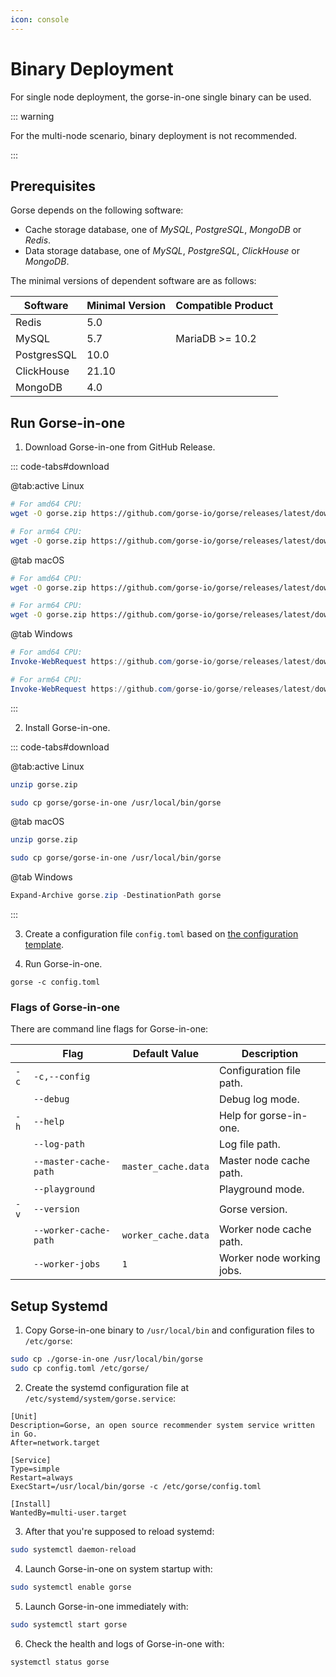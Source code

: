 ```yaml
---
icon: console
---
```

# Binary Deployment

For single node deployment, the gorse-in-one single binary can be used.

::: warning

For the multi-node scenario, binary deployment is not recommended.

:::

## Prerequisites

Gorse depends on the following software:

- Cache storage database, one of *MySQL*, *PostgreSQL*, *MongoDB* or *Redis*.
- Data storage database, one of *MySQL*, *PostgreSQL*, *ClickHouse* or *MongoDB*.

The minimal versions of dependent software are as follows:

| Software    | Minimal Version | Compatible Product |
|-------------|-----------------|-|
| Redis       | 5.0             | |
| MySQL       | 5.7             | MariaDB >= 10.2 |
| PostgresSQL | 10.0            | |
| ClickHouse  | 21.10           | |
| MongoDB     | 4.0             | |

## Run Gorse-in-one

1. Download Gorse-in-one from GitHub Release.

::: code-tabs#download

@tab:active Linux

```bash
# For amd64 CPU:
wget -O gorse.zip https://github.com/gorse-io/gorse/releases/latest/download/gorse_linux_amd64.zip

# For arm64 CPU:
wget -O gorse.zip https://github.com/gorse-io/gorse/releases/latest/download/gorse_linux_arm64.zip
```

@tab macOS

```bash
# For amd64 CPU:
wget -O gorse.zip https://github.com/gorse-io/gorse/releases/latest/download/gorse_darwin_amd64.zip

# For arm64 CPU:
wget -O gorse.zip https://github.com/gorse-io/gorse/releases/latest/download/gorse_darwin_arm64.zip
```

@tab Windows

```powershell
# For amd64 CPU:
Invoke-WebRequest https://github.com/gorse-io/gorse/releases/latest/download/gorse_darwin_amd64.zip -OutFile gorse.zip

# For arm64 CPU:
Invoke-WebRequest https://github.com/gorse-io/gorse/releases/latest/download/gorse_darwin_arm64.zip -OutFile gorse.zip
```

:::

2. Install Gorse-in-one.


::: code-tabs#download

@tab:active Linux

```bash
unzip gorse.zip

sudo cp gorse/gorse-in-one /usr/local/bin/gorse
```

@tab macOS

```bash
unzip gorse.zip

sudo cp gorse/gorse-in-one /usr/local/bin/gorse
```

@tab Windows

```powershell
Expand-Archive gorse.zip -DestinationPath gorse
```

:::

3. Create a configuration file `config.toml` based on [the configuration template](https://github.com/gorse-io/gorse/blob/release-0.4/config/config.toml).

4. Run Gorse-in-one.

```
gorse -c config.toml 
```

### Flags of Gorse-in-one

There are command line flags for Gorse-in-one:

| <FontIcon icon="rightarrow"/> | Flag | Default Value | Description |
|-|-|-|-|
| `-c` | `-c,--config` | | Configuration file path. |
| | `--debug` | | Debug log mode. |
| `-h` | `--help` | | Help for gorse-in-one. |
| | `--log-path` | | Log file path. |
| | `--master-cache-path` | `master_cache.data` | Master node cache path. |
| | `--playground` | | Playground mode. |
| `-v` | `--version` | | Gorse version. |
| | `--worker-cache-path` | `worker_cache.data` | Worker node cache path. |
| | `--worker-jobs` | `1` |  Worker node working jobs. |

## Setup Systemd

1. Copy Gorse-in-one binary to `/usr/local/bin` and configuration files to `/etc/gorse`:

```bash
sudo cp ./gorse-in-one /usr/local/bin/gorse
sudo cp config.toml /etc/gorse/
```

2. Create the systemd configuration file at `/etc/systemd/system/gorse.service`:

```systemd
[Unit]
Description=Gorse, an open source recommender system service written in Go.
After=network.target

[Service]
Type=simple
Restart=always
ExecStart=/usr/local/bin/gorse -c /etc/gorse/config.toml

[Install]
WantedBy=multi-user.target
```

3. After that you're supposed to reload systemd:

```bash
sudo systemctl daemon-reload
```

4. Launch Gorse-in-one on system startup with:

```bash
sudo systemctl enable gorse
```

5. Launch Gorse-in-one immediately with:

```bash
sudo systemctl start gorse
```

6. Check the health and logs of Gorse-in-one with:

```bash
systemctl status gorse
```
